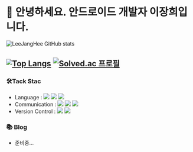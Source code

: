 # 👋 안녕하세요. 안드로이드 개발자 이장희입니다.


![LeeJangHee GitHub stats](https://github-readme-stats.vercel.app/api?username=LeeJangHee&show_icons=true&theme=vue-dark)

[![Top Langs](https://github-readme-stats.vercel.app/api/top-langs/?username=LeeJanghee&layout=compact&theme=vue-dark&langs_count=5)](https://github.com/anuraghazra/github-readme-stats) [![Solved.ac 프로필](http://mazassumnida.wtf/api/v2/generate_badge?boj=sj90947)](https://solved.ac/sj90947)
---
### 🛠Tack Stac
- Language : <img src="https://img.shields.io/badge/-Kotlin-%237F52FF?style=flat-square&logo=kotlin&logoColor=white"/> <img src="https://img.shields.io/badge/-Java-%23007396?style=flat-square&logo=java&logoColor=white"/> <img src="https://img.shields.io/badge/-Python-%233776AB?style=flat-square&logo=python&logoColor=white"/>
- Communication : <img src="https://img.shields.io/badge/-Slack-%234A154B?style=flat-square&logo=slack&logoColor=white"/> <img src="https://img.shields.io/badge/-Jira-%230052CC?style=flat-square&logo=jira&logoColor=white"/> <img src="https://img.shields.io/badge/-Zeplin-%23FF9E0F?style=flat-square&logo=zeplin&logoColor=white"/>
- Version Control : <img src="https://img.shields.io/badge/-GitHub-%23181717?style=flat-square&logo=github&logoColor=white"/> <img src="https://img.shields.io/badge/-GitLab-%23FCA121?style=flat-square&logo=gitlab&logoColor=white"/>

### 📚 Blog
- 준비중...
